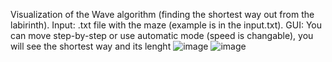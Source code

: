 Visualization of the Wave algorithm (finding the shortest way out from the labirinth). Input: .txt file with the maze (example is in the input.txt). GUI: You can move step-by-step or use automatic mode (speed is changable), you will see the shortest way and its lenght
![image](https://github.com/user-attachments/assets/9b4821dd-a046-49a8-9685-f1710db1e903)
![image](https://github.com/user-attachments/assets/3adc3b2f-fc43-40e6-9cf3-0d4cf4dc17c6)

